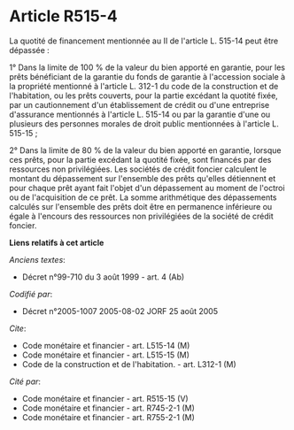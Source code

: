 # Article R515-4

La quotité de financement mentionnée au II de l'article L. 515-14 peut être dépassée :

1° Dans la limite de 100 % de la valeur du bien apporté en garantie, pour les prêts bénéficiant de la garantie du fonds de
garantie à l'accession sociale à la propriété mentionné à l'article L. 312-1 du code de la construction et de l'habitation,
ou les prêts couverts, pour la partie excédant la quotité fixée, par un cautionnement d'un établissement de crédit ou d'une
entreprise d'assurance mentionnés à l'article L. 515-14 ou par la garantie d'une ou plusieurs des personnes morales de droit
public mentionnées à l'article L. 515-15 ;

2° Dans la limite de 80 % de la valeur du bien apporté en garantie, lorsque ces prêts, pour la partie excédant la quotité
fixée, sont financés par des ressources non privilégiées. Les sociétés de crédit foncier calculent le montant du dépassement
sur l'ensemble des prêts qu'elles détiennent et pour chaque prêt ayant fait l'objet d'un dépassement au moment de l'octroi ou
de l'acquisition de ce prêt. La somme arithmétique des dépassements calculés sur l'ensemble des prêts doit être en permanence
inférieure ou égale à l'encours des ressources non privilégiées de la société de crédit foncier.

**Liens relatifs à cet article**

_Anciens textes_:

  - Décret n°99-710 du 3 août 1999 - art. 4 (Ab)

_Codifié par_:

  - Décret n°2005-1007 2005-08-02 JORF 25 août 2005

_Cite_:

  - Code monétaire et financier - art. L515-14 (M)
  - Code monétaire et financier - art. L515-15 (M)
  - Code de la construction et de l'habitation. - art. L312-1 (M)

_Cité par_:

  - Code monétaire et financier - art. R515-15 (V)
  - Code monétaire et financier - art. R745-2-1 (M)
  - Code monétaire et financier - art. R755-2-1 (M)
